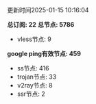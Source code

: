更新时间2025-01-15 10:16:04

**总订阅: 22**
**总节点: 5786**
- vless节点: 9

**google ping有效节点: 459**
- ss节点: 416
- trojan节点: 33
- v2ray节点: 8
- ssr节点: 2
